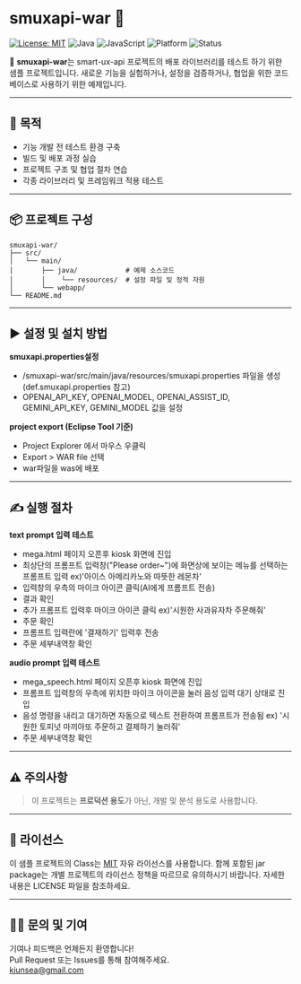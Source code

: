 ﻿# smuxapi-war 🧪

[![License: MIT](https://img.shields.io/badge/License-MIT-blue.svg)](https://opensource.org/licenses/MIT)
![Java](https://img.shields.io/badge/language-Java-orange)
![JavaScript](https://img.shields.io/badge/language-JavaScript-yellow)
![Platform](https://img.shields.io/badge/platform-Web-blue)
![Status](https://img.shields.io/badge/status-Active-brightgreen)

📁 **smuxapi-war**는 smart-ux-api 프로젝트의 배포 라이브러리를 테스트 하기 위한 샘플 프로젝트입니다.
새로운 기능을 실험하거나, 설정을 검증하거나, 협업을 위한 코드 베이스로 사용하기 위한 예제입니다.

---

## 🔧 목적

- 기능 개발 전 테스트 환경 구축
- 빌드 및 배포 과정 실습
- 프로젝트 구조 및 협업 절차 연습
- 각종 라이브러리 및 프레임워크 적용 테스트

---

## 📦 프로젝트 구성

```
smuxapi-war/
├── src/                     
│   └── main/
│       ├── java/            # 예제 소스코드
│       │    └── resources/  # 설정 파일 및 정적 자원
│       └── webapp/
└── README.md
```

---

## ▶️ 설정 및 설치 방법

**smuxapi.properties설정**
- /smuxapi-war/src/main/java/resources/smuxapi.properties 파일을 생성 (def.smuxapi.properties 참고)
- OPENAI_API_KEY, OPENAI_MODEL, OPENAI_ASSIST_ID, GEMINI_API_KEY, GEMINI_MODEL 값을 설정

**project export (Eclipse Tool 기준)**
- Project Explorer 에서 마우스 우클릭
- Export > WAR file 선택
- war파일을 was에 배포

---

## ✍️ 실행 절차

**text prompt 입력 테스트**
- mega.html 페이지 오픈후 kiosk 화면에 진입
- 최상단의 프롬프트 입력창("Please order~")에 화면상에 보이는 메뉴를 선택하는 프롬프트 입력
  ex)'아이스 아메리카노와 따뜻한 레몬차'
- 입력창의 우측의 마이크 아이콘 클릭(AI에게 프롬프트 전송)
- 결과 확인
- 추가 프롬프트 입력후 마이크 아이콘 클릭
  ex)'시원한 사과유자차 주문해줘'
- 주문 확인
- 프롬프트 입력란에 '결재하기' 입력후 전송
- 주문 세부내역창 확인

**audio prompt 입력 테스트**
- mega_speech.html 페이지 오픈후 kiosk 화면에 진입
- 프롬프트 입력창의 우측에 위치한 마이크 아이콘을 눌러 음성 입력 대기 상태로 진입
- 음성 명령을 내리고 대기하면 자동으로 텍스트 전환하여 프롬프트가 전송됨
  ex) '시원한 토피넛 마끼아또 주문하고 결제하기 눌러줘'
- 주문 세부내역창 확인

---

## ⚠️ 주의사항

> 이 프로젝트는 **프로덕션 용도**가 아닌, 개발 및 분석 용도로 사용합니다.

---

## 📄 라이선스

이 샘플 프로젝트의 Class는 [MIT](LICENSE) 자유 라이선스를 사용합니다.
함께 포함된 jar package는 개별 프로젝트의 라이선스 정책을 따르므로 유의하시기 바랍니다.
자세한 내용은 LICENSE 파일을 참조하세요.

---

## 🙋‍♀️ 문의 및 기여

기여나 피드백은 언제든지 환영합니다!  
Pull Request 또는 Issues를 통해 참여해주세요.  
kiunsea@gmail.com
